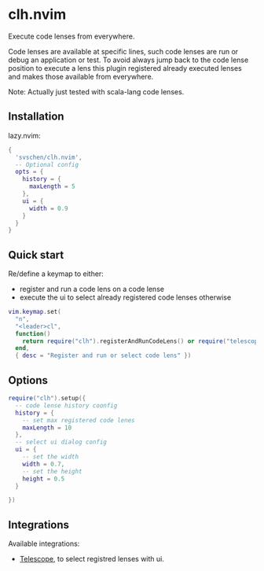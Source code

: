 # clh.nvim
Execute code lenses from everywhere.

Code lenses are available at specific lines, such code lenses are run or debug an application or test. To avoid always jump back to the code lense position to execute a lens this plugin registered already executed lenses and makes those available from everywhere.

Note:
Actually just tested with scala-lang code lenses.

## Installation
lazy.nvim:
```lua
{
  'svschen/clh.nvim',
  -- Optional config
  opts = {
    history = {
      maxLength = 5
    },
    ui = {
      width = 0.9
    }
  } 
}
```

## Quick start
Re/define a keymap to either:
- register and run a code lens on a code lense
- execute the ui to select already registered code lenses otherwise

```lua
vim.keymap.set(
  "n",
  "<leader>cl",
  function()
    return require("clh").registerAndRunCodeLens() or require("telescope").extensions.clh.selectCodeLens()
  end,
  { desc = "Register and run or select code lens" })
```

## Options
```lua
require("clh").setup({
  -- code lense history coonfig
  history = {
    -- set max registered code lenes
    maxLength = 10
  },
  -- select ui dialog config
  ui = {
    -- set the width
    width = 0.7,
    -- set the height
    height = 0.5
  }

})
```

## Integrations
Available integrations:
- [Telescope](https://github.com/nvim-telescope/telescope.nvim), to select registred lenses with ui.
